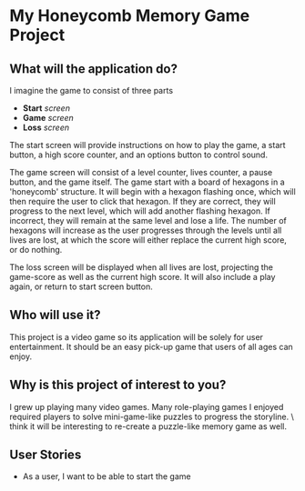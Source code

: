 # My Honeycomb Memory Game Project

## What will the application do?

I imagine the game to consist of three parts
- **Start** *screen*
- **Game** *screen*
- **Loss** *screen*

The start screen will provide instructions on how to play the game,
a start button, a high score counter, and an options button to control sound.

The game screen will consist of a level counter, lives counter, a pause button, and the game itself.
The game start with a board of hexagons in a 'honeycomb' structure. It will begin with
a hexagon flashing once, which will then require the user to click that hexagon. If they
are correct, they will progress to the next level, which will add another flashing hexagon. If incorrect,
they will remain at the same level and lose a life. The number of hexagons will increase as the user progresses
through the levels until all lives are lost, at which the score will either replace the current high score, or do nothing.

The loss screen will be displayed when all lives are lost, projecting the game-score as well as
the current high score. It will also include a play again, or return to start screen button.




## Who will use it?

This project is a video game so its application will be solely for user
entertainment. It should be an easy pick-up game that users of all ages
can enjoy.



## Why is this project of interest to you?

I grew up playing many video games. Many role-playing games 
I enjoyed required players to solve mini-game-like puzzles to progress the storyline. 
\ think it will be interesting to re-create a puzzle-like memory game as well.

## User Stories

- As a user, I want to be able to start the game

